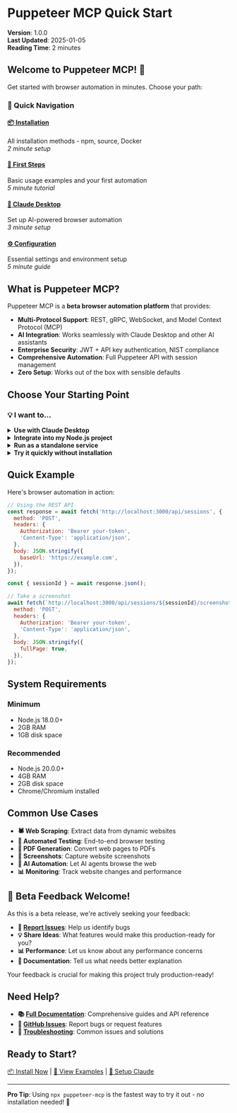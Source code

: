 # Puppeteer MCP Quick Start

**Version**: 1.0.0  
**Last Updated**: 2025-01-05  
**Reading Time**: 2 minutes

## Welcome to Puppeteer MCP! 🚀

Get started with browser automation in minutes. Choose your path:

### 🎯 Quick Navigation

<div class="quickstart-grid">

#### [📦 Installation](./installation.md)

All installation methods - npm, source, Docker  
_2 minute setup_

#### [🚀 First Steps](./first-steps.md)

Basic usage examples and your first automation  
_5 minute tutorial_

#### [🤖 Claude Desktop](./claude-desktop.md)

Set up AI-powered browser automation  
_3 minute setup_

#### [⚙️ Configuration](./configuration.md)

Essential settings and environment setup  
_5 minute guide_

</div>

## What is Puppeteer MCP?

Puppeteer MCP is a **beta browser automation platform** that provides:

- **Multi-Protocol Support**: REST, gRPC, WebSocket, and Model Context Protocol (MCP)
- **AI Integration**: Works seamlessly with Claude Desktop and other AI assistants
- **Enterprise Security**: JWT + API key authentication, NIST compliance
- **Comprehensive Automation**: Full Puppeteer API with session management
- **Zero Setup**: Works out of the box with sensible defaults

## Choose Your Starting Point

### 💡 I want to...

<details>
<summary><strong>Use with Claude Desktop</strong></summary>

1. Install globally: `npm install -g puppeteer-mcp`
2. Configure Claude Desktop ([see guide](./claude-desktop.md))
3. Ask Claude to browse websites for you!

</details>

<details>
<summary><strong>Integrate into my Node.js project</strong></summary>

1. Install in project: `npm install puppeteer-mcp`
2. Import and configure ([see examples](./first-steps.md))
3. Start automating browsers programmatically

</details>

<details>
<summary><strong>Run as a standalone service</strong></summary>

1. Clone repository or use Docker ([see installation](./installation.md))
2. Configure environment ([see configuration](./configuration.md))
3. Access via REST API, gRPC, or WebSocket

</details>

<details>
<summary><strong>Try it quickly without installation</strong></summary>

```bash
npx puppeteer-mcp
```

This runs the latest version without installing anything!

</details>

## Quick Example

Here's browser automation in action:

```javascript
// Using the REST API
const response = await fetch('http://localhost:3000/api/sessions', {
  method: 'POST',
  headers: {
    Authorization: 'Bearer your-token',
    'Content-Type': 'application/json',
  },
  body: JSON.stringify({
    baseUrl: 'https://example.com',
  }),
});

const { sessionId } = await response.json();

// Take a screenshot
await fetch(`http://localhost:3000/api/sessions/${sessionId}/screenshot`, {
  method: 'POST',
  headers: {
    Authorization: 'Bearer your-token',
    'Content-Type': 'application/json',
  },
  body: JSON.stringify({
    fullPage: true,
  }),
});
```

## System Requirements

<div class="requirements-grid">

### Minimum

- Node.js 18.0.0+
- 2GB RAM
- 1GB disk space

### Recommended

- Node.js 20.0.0+
- 4GB RAM
- 2GB disk space
- Chrome/Chromium installed

</div>

## Common Use Cases

- **🕷️ Web Scraping**: Extract data from dynamic websites
- **🧪 Automated Testing**: End-to-end browser testing
- **📄 PDF Generation**: Convert web pages to PDFs
- **📸 Screenshots**: Capture website screenshots
- **🤖 AI Automation**: Let AI agents browse the web
- **📊 Monitoring**: Track website changes and performance

## 📣 Beta Feedback Welcome!

As this is a beta release, we're actively seeking your feedback:

- **🐛 [Report Issues](https://github.com/williamzujkowski/puppeteer-mcp/issues)**: Help us identify
  bugs
- **💡 Share Ideas**: What features would make this production-ready for you?
- **📊 Performance**: Let us know about any performance concerns
- **📝 Documentation**: Tell us what needs better explanation

Your feedback is crucial for making this project truly production-ready!

## Need Help?

- **📚 [Full Documentation](/docs)**: Comprehensive guides and API reference
- **💬 [GitHub Issues](https://github.com/williamzujkowski/puppeteer-mcp/issues)**: Report bugs or
  request features
- **🔧 [Troubleshooting](./installation.md#troubleshooting)**: Common issues and solutions

## Ready to Start?

<div class="cta-buttons">

[📦 Install Now](./installation.md) | [🚀 View Examples](./first-steps.md) |
[🤖 Setup Claude](./claude-desktop.md)

</div>

---

**Pro Tip**: Using `npx puppeteer-mcp` is the fastest way to try it out - no installation needed! 🎉
